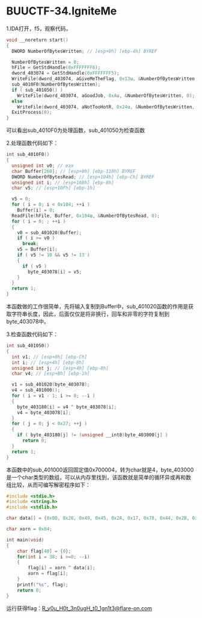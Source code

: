 # BUUCTF-34.IgniteMe

1.IDA打开，f5，观察代码，

```c
void __noreturn start()
{
  DWORD NumberOfBytesWritten; // [esp+0h] [ebp-4h] BYREF

  NumberOfBytesWritten = 0;
  hFile = GetStdHandle(0xFFFFFFF6);
  dword_403074 = GetStdHandle(0xFFFFFFF5);
  WriteFile(dword_403074, aGiveMeTheFlag, 0x13u, &NumberOfBytesWritten, 0);
  sub_4010F0(NumberOfBytesWritten);
  if ( sub_401050() )
    WriteFile(dword_403074, aGoodJob, 0xAu, &NumberOfBytesWritten, 0);
  else
    WriteFile(dword_403074, aNotTooHotR, 0x24u, &NumberOfBytesWritten, 0);
  ExitProcess(0);
}
```

可以看出sub_4010F0为处理函数，sub_401050为检查函数

2.处理函数代码如下：

```c
int sub_4010F0()
{
  unsigned int v0; // eax
  char Buffer[260]; // [esp+0h] [ebp-110h] BYREF
  DWORD NumberOfBytesRead; // [esp+104h] [ebp-Ch] BYREF
  unsigned int i; // [esp+108h] [ebp-8h]
  char v5; // [esp+10Fh] [ebp-1h]

  v5 = 0;
  for ( i = 0; i < 0x104; ++i )
    Buffer[i] = 0;
  ReadFile(hFile, Buffer, 0x104u, &NumberOfBytesRead, 0);
  for ( i = 0; ; ++i )
  {
    v0 = sub_401020(Buffer);
    if ( i >= v0 )
      break;
    v5 = Buffer[i];
    if ( v5 != 10 && v5 != 13 )
    {
      if ( v5 )
        byte_403078[i] = v5;
    }
  }
  return 1;
}
```

本函数做的工作很简单，先将输入复制到Buffer中，sub_401020函数的作用是获取字符串长度，因此，后面仅仅是将非换行，回车和非零的字符复制到byte_403078中。

3.检查函数代码如下：

```c
int sub_401050()
{
  int v1; // [esp+0h] [ebp-Ch]
  int i; // [esp+4h] [ebp-8h]
  unsigned int j; // [esp+4h] [ebp-8h]
  char v4; // [esp+Bh] [ebp-1h]

  v1 = sub_401020(byte_403078);
  v4 = sub_401000();
  for ( i = v1 - 1; i >= 0; --i )
  {
    byte_403180[i] = v4 ^ byte_403078[i];
    v4 = byte_403078[i];
  }
  for ( j = 0; j < 0x27; ++j )
  {
    if ( byte_403180[j] != (unsigned __int8)byte_403000[j] )
      return 0;
  }
  return 1;
}
```

本函数中的sub_401000返回固定值0x700004，转为char就是4，byte_403000是一个char类型的数组，可以从内存里找到，该函数就是简单的循环异或再和数组比较，从而可编写解密程序如下：

```c
#include <stdio.h>
#include <string.h>
#include <stdlib.h>

char data[] = {0x0D, 0x26, 0x49, 0x45, 0x2A, 0x17, 0x78, 0x44, 0x2B, 0x6C, 0x5D, 0x5E, 0x45, 0x12, 0x2F, 0x17, 0x2B, 0x44, 0x6F, 0x6E, 0x56, 0x09, 0x5F, 0x45, 0x47, 0x73, 0x26, 0x0A, 0x0D, 0x13, 0x17, 0x48, 0x42, 0x01, 0x40, 0x4D, 0x0C, 0x02, 0x69};

char xorn = 0x04;

int main(void)
{
	char flag[40] = {0};
	for(int i = 38; i >=0; --i)
	{
		flag[i] = xorn ^ data[i];
		xorn = flag[i];
	}
	printf("%s", flag);
	return 0;
}
```

运行获得flag：R_y0u_H0t_3n0ugH_t0_1gn1t3@flare-on.com